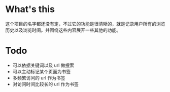 # What's this

这个项目的名字都还没有定，不过它的功能是很清晰的，就是记录用户所有的浏览历史以及浏览时间。并围绕这些内容展开一些其他的功能。

# Todo

* 可以依据关键词以及 url 做搜索
* 可以主动标记某个页面为书签
* 多频繁访问的 url 作为书签
* 对访问时间比较长的 url 作为书签
